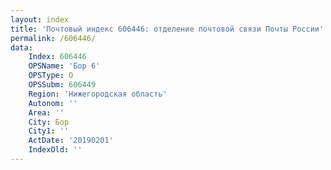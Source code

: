```yaml
---
layout: index
title: 'Почтовый индекс 606446: отделение почтовой связи Почты России'
permalink: /606446/
data:
    Index: 606446
    OPSName: 'Бор 6'
    OPSType: О
    OPSSubm: 606449
    Region: 'Нижегородская область'
    Autonom: ''
    Area: ''
    City: Бор
    City1: ''
    ActDate: '20190201'
    IndexOld: ''
---
```

